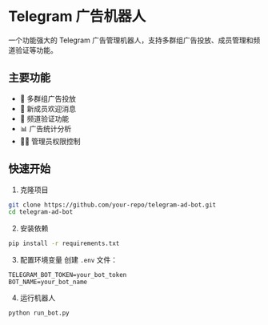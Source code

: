 # Telegram 广告机器人 

一个功能强大的 Telegram 广告管理机器人，支持多群组广告投放、成员管理和频道验证等功能。

## 主要功能

- 🎯 多群组广告投放
- 👥 新成员欢迎消息
- 🔐 频道验证功能
- 📊 广告统计分析
- 👮‍♂️ 管理员权限控制

## 快速开始

1. 克隆项目
```bash
git clone https://github.com/your-repo/telegram-ad-bot.git
cd telegram-ad-bot
```

2. 安装依赖
```bash
pip install -r requirements.txt
```

3. 配置环境变量
创建 `.env` 文件：
```env
TELEGRAM_BOT_TOKEN=your_bot_token
BOT_NAME=your_bot_name
```

4. 运行机器人
```bash
python run_bot.py
```
